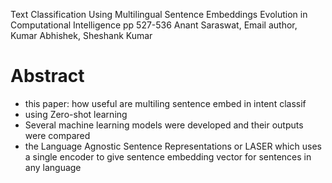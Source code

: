 Text Classification Using Multilingual Sentence Embeddings
Evolution in Computational Intelligence pp 527-536 
Anant Saraswat, Email author, Kumar Abhishek, Sheshank Kumar

# Abstract

* this paper: how useful are multiling sentence embed in intent classif
* using Zero-shot learning
* Several machine learning models were developed and their outputs were compared
* the Language Agnostic Sentence Representations or LASER which uses a single
  encoder to give sentence embedding vector for sentences in any language
